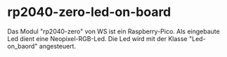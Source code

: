# rp2040-zero-led-on-board
Das Modul "rp2040-zero" von WS ist ein Raspberry-Pico.
Als eingebaute Led dient eine Neopixel-RGB-Led.
Die Led wird mit der Klasse "Led-on_baord" angesteuert. 
